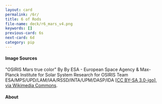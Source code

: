 ```yaml
---
layout: card
permalink: /6r/
title: 6 of Rods
file-name: deck/r6_mars_v4.png
keywords: []
previous-card: 6s
next-card: 6d
category: pip
---
```


#### Image Sources
"OSIRIS Mars true color" By By ESA - European Space Agency & Max-Planck Institute for Solar System Research for OSIRIS Team ESA/MPS/UPD/LAM/IAA/RSSD/INTA/UPM/DASP/IDA [[CC BY-SA 3.0-igo](https://creativecommons.org/licenses/by-sa/3.0-igo)], [via Wikimedia Commons](https://commons.wikimedia.org/wiki/File:OSIRIS_Mars_true_color.jpg).

#### About
